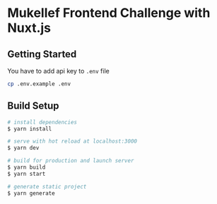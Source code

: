 # Mukellef Frontend Challenge with Nuxt.js

## Getting Started

You have to add api key to `.env` file
```bash
cp .env.example .env
```

## Build Setup

```bash
# install dependencies
$ yarn install

# serve with hot reload at localhost:3000
$ yarn dev

# build for production and launch server
$ yarn build
$ yarn start

# generate static project
$ yarn generate
```
